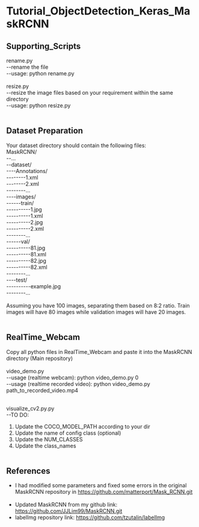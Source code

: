 # Tutorial_ObjectDetection_Keras_MaskRCNN

## Supporting_Scripts
rename.py<br/>
--rename the file <br/>
--usage: python rename.py <br/>
<br/>
resize.py<br/>
--resize the image files based on your requirement within the same directory<br/>
--usage: python resize.py <br/><br/>

## Dataset Preparation

Your dataset directory should contain the following files:
<br/>
MaskRCNN/<br/>
--...<br/>
--dataset/<br/>
----Annotations/<br/>
--------1.xml<br/>
--------2.xml<br/>
--------...<br/>
----images/<br/>
------train/<br/>
----------1.jpg<br/>
----------1.xml<br/>
----------2.jpg<br/>
----------2.xml<br/>
--------...	<br/>
------val/<br/>
----------81.jpg<br/>
----------81.xml<br/>
----------82.jpg<br/>
----------82.xml<br/>
--------...<br/>
----test/<br/>
----------example.jpg<br/>
--------...<br/>
<br/>
Assuming you have 100 images, separating them based on 8:2 ratio. Train images will have 80 images while validation images will have 20 images.<br/><br/>


## RealTime_Webcam
Copy all python files in RealTime_Webcam and paste it into the MaskRCNN directory (Main repository)<br/>
<br/>
video_demo.py <br/>
--usage (realtime webcam): python video_demo.py 0<br/>
--usage (realtime recorded video): python video_demo.py path_to_recorded_video.mp4<br/><br/>

visualize_cv2.py.py<br/>
--TO DO:<br/>
  1. Update the COCO_MODEL_PATH according to your dir<br/>
  2. Update the name of config class (optional)<br/>
  3. Update the NUM_CLASSES<br/>
  4. Update the class_names<br/><br/>
  
## References <br/>
- I had modified some parameters and fixed some errors in the original MaskRCNN repository in https://github.com/matterport/Mask_RCNN.git <br/><br/>
- Updated MaskRCNN from my github link: https://github.com/JJLim99/MaskRCNN.git <br/>
- labelImg repository link: https://github.com/tzutalin/labelImg

    

